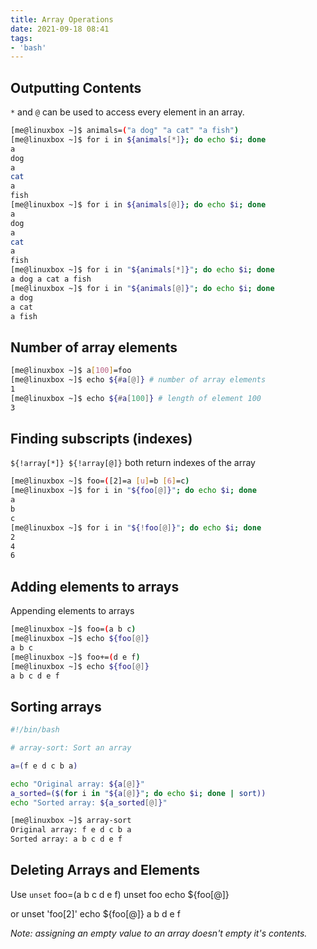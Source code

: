 ```yaml
---
title: Array Operations
date: 2021-09-18 08:41
tags:
- 'bash'
---
```


##  Outputting Contents

`*` and `@` can be used to access every element in an array.

``` bash
[me@linuxbox ~]$ animals=("a dog" "a cat" "a fish")
[me@linuxbox ~]$ for i in ${animals[*]}; do echo $i; done
a
dog
a
cat
a
fish
[me@linuxbox ~]$ for i in ${animals[@]}; do echo $i; done
a
dog
a
cat
a
fish
[me@linuxbox ~]$ for i in "${animals[*]}"; do echo $i; done
a dog a cat a fish
[me@linuxbox ~]$ for i in "${animals[@]}"; do echo $i; done
a dog
a cat
a fish
```

## Number of array elements

``` bash
[me@linuxbox ~]$ a[100]=foo
[me@linuxbox ~]$ echo ${#a[@]} # number of array elements
1
[me@linuxbox ~]$ echo ${#a[100]} # length of element 100
3
```

## Finding subscripts (indexes)

`${!array[*]} ${!array[@]}` both return indexes of the array

``` bash
[me@linuxbox ~]$ foo=([2]=a [u]=b [6]=c)
[me@linuxbox ~]$ for i in "${foo[@]}"; do echo $i; done
a
b
c
[me@linuxbox ~]$ for i in "${!foo[@]}"; do echo $i; done
2
4
6
```

## Adding elements to arrays

Appending elements to arrays

``` bash
[me@linuxbox ~]$ foo=(a b c)
[me@linuxbox ~]$ echo ${foo[@]}
a b c
[me@linuxbox ~]$ foo+=(d e f)
[me@linuxbox ~]$ echo ${foo[@]}
a b c d e f
```

## Sorting arrays

``` bash
#!/bin/bash

# array-sort: Sort an array

a=(f e d c b a)

echo "Original array: ${a[@]}"
a_sorted=($(for i in "${a[@]}"; do echo $i; done | sort))
echo "Sorted array: ${a_sorted[@]}"
```

``` bash
[me@linuxbox ~]$ array-sort
Original array: f e d c b a
Sorted array: a b c d e f
```

## Deleting Arrays and Elements

Use `unset` foo=(a b c d e f) unset foo echo ${foo\[@\]}

or unset 'foo\[2\]' echo ${foo\[@\]} a b d e f

*Note: assigning an empty value to an array doesn't empty it's
contents.*
